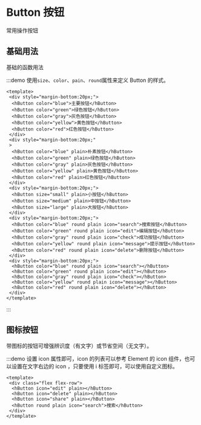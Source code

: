 <!--
 * @Author: huayang
 * @Description: 
 * @Date: 2022-08-31 15:21:43
 * @LastEditTime: 2022-09-02 09:22:27
 * @FilePath: \huayang_ui\docs\components\button\index.md
-->
# Button 按钮
常用操作按钮

## 基础用法

基础的函数用法

:::demo 使用`size`、`color`、`pain`、`round`属性来定义 Button 的样式。

```vue
<template>
 <div style="margin-bottom:20px;">
  <hButton color="blue">主要按钮</hButton>
  <hButton color="green">绿色按钮</hButton>
  <hButton color="gray">灰色按钮</hButton>
  <hButton color="yellow">黄色按钮</hButton>
  <hButton color="red">红色按钮</hButton>
 </div>
 <div style="margin-bottom:20px;"
 >
  <hButton color="blue" plain>朴素按钮</hButton>
  <hButton color="green" plain>绿色按钮</hButton>
  <hButton color="gray" plain>灰色按钮</hButton>
  <hButton color="yellow" plain>黄色按钮</hButton>
  <hButton color="red" plain>红色按钮</hButton>
 </div>
 <div style="margin-bottom:20px;">
  <hButton size="small" plain>小按钮</hButton>
  <hButton size="medium" plain>中按钮</hButton>
  <hButton size="large" plain>大按钮</hButton>
 </div>
 <div style="margin-bottom:20px;">
  <hButton color="blue" round plain icon="search">搜索按钮</hButton>
  <hButton color="green" round plain icon="edit">编辑按钮</hButton>
  <hButton color="gray" round plain icon="check">成功按钮</hButton>
  <hButton color="yellow" round plain icon="message">提示按钮</hButton>
  <hButton color="red" round plain icon="delete">删除按钮</hButton>
 </div>
 <div style="margin-bottom:20px;">
  <hButton color="blue" round plain icon="search"></hButton>
  <hButton color="green" round plain icon="edit"></hButton>
  <hButton color="gray" round plain icon="check"></hButton>
  <hButton color="yellow" round plain icon="message"></hButton>
  <hButton color="red" round plain icon="delete"></hButton>
 </div>
</template>
```
:::

## 图标按钮

带图标的按钮可增强辨识度（有文字）或节省空间（无文字）。

:::demo 设置 icon 属性即可，icon 的列表可以参考 Element 的 icon 组件，也可以设置在文字右边的 icon ，只要使用 i 标签即可，可以使用自定义图标。

```vue
<template>
 <div class="flex flex-row">
  <hButton icon="edit" plain></hButton>
  <hButton icon="delete" plain></hButton>
  <hButton icon="share" plain></hButton>
  <hButton round plain icon="search">搜索</hButton>
 </div>
</template>
```